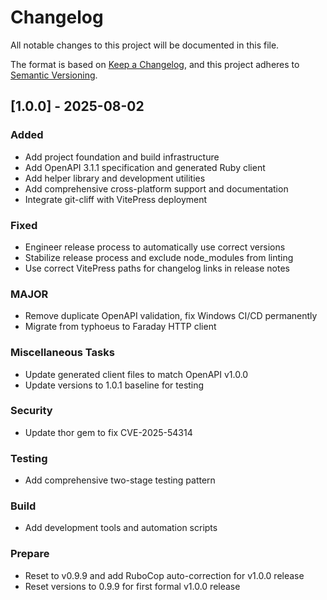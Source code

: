 # Changelog

All notable changes to this project will be documented in this file.

The format is based on [Keep a Changelog](https://keepachangelog.com/en/1.0.0/),
and this project adheres to [Semantic Versioning](https://semver.org/spec/v2.0.0.html).

## [1.0.0] - 2025-08-02

### Added

- Add project foundation and build infrastructure
- Add OpenAPI 3.1.1 specification and generated Ruby client
- Add helper library and development utilities
- Add comprehensive cross-platform support and documentation
- Integrate git-cliff with VitePress deployment

### Fixed

- Engineer release process to automatically use correct versions
- Stabilize release process and exclude node_modules from linting
- Use correct VitePress paths for changelog links in release notes

### MAJOR

- Remove duplicate OpenAPI validation, fix Windows CI/CD permanently
- Migrate from typhoeus to Faraday HTTP client

### Miscellaneous Tasks

- Update generated client files to match OpenAPI v1.0.0
- Update versions to 1.0.1 baseline for testing

### Security

- Update thor gem to fix CVE-2025-54314

### Testing

- Add comprehensive two-stage testing pattern

### Build

- Add development tools and automation scripts

### Prepare

- Reset to v0.9.9 and add RuboCop auto-correction for v1.0.0 release
- Reset versions to 0.9.9 for first formal v1.0.0 release

<!-- generated by git-cliff -->
